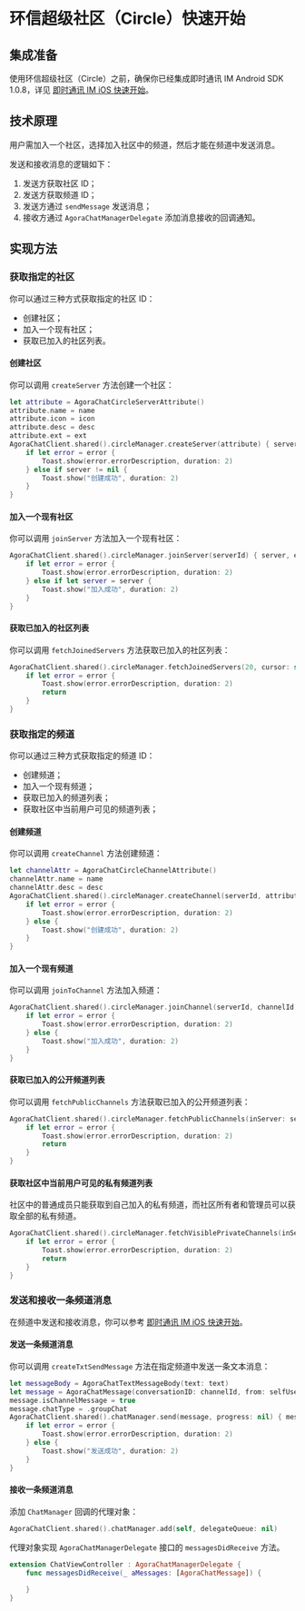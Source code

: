 # 环信超级社区（Circle）快速开始

## 集成准备

使用环信超级社区（Circle）之前，确保你已经集成即时通讯 IM Android SDK 1.0.8，详见 [即时通讯 IM iOS 快速开始](./agora_chat_get_started_ios?platform=iOS)。

## 技术原理

用户需加入一个社区，选择加入社区中的频道，然后才能在频道中发送消息。

发送和接收消息的逻辑如下：

1. 发送方获取社区 ID；
2. 发送方获取频道 ID；
3. 发送方通过 `sendMessage` 发送消息；
4. 接收方通过 `AgoraChatManagerDelegate` 添加消息接收的回调通知。

## 实现方法

### 获取指定的社区

你可以通过三种方式获取指定的社区 ID：

- 创建社区；
- 加入一个现有社区；
- 获取已加入的社区列表。

#### 创建社区

你可以调用 `createServer` 方法创建一个社区：

```swift
let attribute = AgoraChatCircleServerAttribute()
attribute.name = name
attribute.icon = icon
attribute.desc = desc
attribute.ext = ext
AgoraChatClient.shared().circleManager.createServer(attribute) { server, error in
    if let error = error {
        Toast.show(error.errorDescription, duration: 2)
    } else if server != nil {
        Toast.show("创建成功", duration: 2)
    }
}
```

#### 加入一个现有社区

你可以调用 `joinServer` 方法加入一个现有社区：

```swift
AgoraChatClient.shared().circleManager.joinServer(serverId) { server, error in
    if let error = error {
        Toast.show(error.errorDescription, duration: 2)
    } else if let server = server {
        Toast.show("加入成功", duration: 2)
    }
}
```

#### 获取已加入的社区列表

你可以调用 `fetchJoinedServers` 方法获取已加入的社区列表：

```swift
AgoraChatClient.shared().circleManager.fetchJoinedServers(20, cursor: self.cursor) { result, error in
    if let error = error {
        Toast.show(error.errorDescription, duration: 2)
        return
    }
}
```

### 获取指定的频道

你可以通过三种方式获取指定的频道 ID：

- 创建频道；
- 加入一个现有频道；
- 获取已加入的频道列表；
- 获取社区中当前用户可见的频道列表；

#### 创建频道

你可以调用 `createChannel` 方法创建频道：

```swift
let channelAttr = AgoraChatCircleChannelAttribute()
channelAttr.name = name
channelAttr.desc = desc
AgoraChatClient.shared().circleManager.createChannel(serverId, attribute: channelAttr, type: .public) { channel, error in
    if let error = error {
        Toast.show(error.errorDescription, duration: 2)
    } else {
        Toast.show("创建成功", duration: 2)
    }
}
```

#### 加入一个现有频道

你可以调用 `joinToChannel` 方法加入频道：

```swift
AgoraChatClient.shared().circleManager.joinChannel(serverId, channelId: channelId) { channel , error in
    if let error = error {
        Toast.show(error.errorDescription, duration: 2)
    } else {
        Toast.show("加入成功", duration: 2)
    }
}
```

#### 获取已加入的公开频道列表

你可以调用 `fetchPublicChannels` 方法获取已加入的公开频道列表：

```swift
AgoraChatClient.shared().circleManager.fetchPublicChannels(inServer: serverId, limit: 20, cursor: nil) { result, error in
    if let error = error {
        Toast.show(error.errorDescription, duration: 2)
        return
    }
}
```

#### 获取社区中当前用户可见的私有频道列表

社区中的普通成员只能获取到自己加入的私有频道，而社区所有者和管理员可以获取全部的私有频道。

```swift
AgoraChatClient.shared().circleManager.fetchVisiblePrivateChannels(inServer: self.serverId, limit: 20, cursor: nil) { result, error in
    if let error = error {
        Toast.show(error.errorDescription, duration: 2)
        return
    }
}
```

### 发送和接收一条频道消息

在频道中发送和接收消息，你可以参考 [即时通讯 IM iOS 快速开始](./agora_chat_get_started_ios?platform=iOS)。

#### 发送一条频道消息

你可以调用 `createTxtSendMessage` 方法在指定频道中发送一条文本消息：

```swift
let messageBody = AgoraChatTextMessageBody(text: text)
let message = AgoraChatMessage(conversationID: channelId, from: selfUserId, to: channelId, body: messageBody, ext: nil)
message.isChannelMessage = true
message.chatType = .groupChat
AgoraChatClient.shared().chatManager.send(message, progress: nil) { message, error in 
    if let error = error {
        Toast.show(error.errorDescription, duration: 2)
    } else {
        Toast.show("发送成功", duration: 2)
    }
}
```

#### 接收一条频道消息

添加 `ChatManager` 回调的代理对象：

```swift
AgoraChatClient.shared().chatManager.add(self, delegateQueue: nil)
```

代理对象实现 `AgoraChatManagerDelegate` 接口的 `messagesDidReceive` 方法。

```swift
extension ChatViewController : AgoraChatManagerDelegate {
    func messagesDidReceive(_ aMessages: [AgoraChatMessage]) {
       
    }
}
```